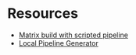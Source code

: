 # Resources

* [Matrix build with scripted pipeline](https://www.jenkins.io/blog/2019/12/02/matrix-building-with-scripted-pipeline/)
* [Local Pipeline Generator](http://localhost:8080/job/example/pipeline-syntax/)
